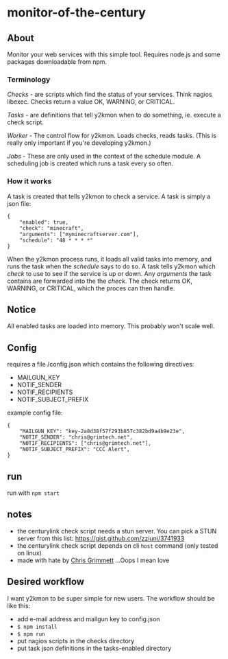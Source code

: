 # monitor-of-the-century

## About

Monitor your web services with this simple tool. Requires node.js and some packages downloadable from npm.


### Terminology

*Checks* - are scripts which find the status of your services. Think nagios libexec. Checks return a value OK, WARNING, or CRITICAL.

*Tasks* - are definitions that tell y2kmon when to do something, ie. execute a check script.

*Worker* - The control flow for y2kmon. Loads checks, reads tasks. (This is really only important if you're developing y2kmon.)

*Jobs* - These are only used in the context of the schedule module. A scheduling job is created which runs a task every so often.


### How it works

A task is created that tells y2kmon to check a service. A task is simply a json file:

    {
        "enabled": true,
        "check": "minecraft",
        "arguments": ["myminecraftserver.com"],
        "schedule": "48 * * * *"
    }

When the y2kmon process runs, it loads all valid tasks into memory, and runs the task when the *schedule* says to do so. A task tells y2kmon which *check* to use to see if the service is up or down. Any *arguments* the task contains are forwarded into the the *check*. The check returns OK, WARNING, or CRITICAL, which the proces can then handle.


## Notice

All enabled tasks are loaded into memory. This probably won't scale well.


## Config

requires a file /config.json which contains the following directives:

  - MAILGUN_KEY
  - NOTIF_SENDER
  - NOTIF_RECIPIENTS
  - NOTIF_SUBJECT_PREFIX


example config file:

    {
        "MAILGUN_KEY": "key-2a8d38f57f293b857c382bd9a4b9e23e",
        "NOTIF_SENDER": "chris@grimtech.net",
        "NOTIF_RECIPIENTS": ["chris@grimtech.net"],
        "NOTIF_SUBJECT_PREFIX": "CCC Alert",
    }


## run 

run with `npm start`


## notes

  - the centurylink check script needs a stun server. You can pick a STUN server from this list: https://gist.github.com/zziuni/3741933
  - the centurylink check script depends on cli `host` command (only tested on linux)
  - made with hate by [Chris Grimmett] ...Oops I mean love


## Desired workflow

I want y2kmon to be super simple for new users. The workflow should be like this:

* add e-mail address and mailgun key to config.json
* `$ npm install`
* `$ npm run`
* put nagios scripts in the checks directory
* put task json definitions in the tasks-enabled directory




[Chris Grimmett]:http://grimtech.net/about

